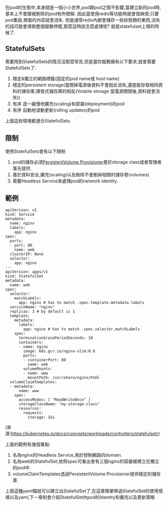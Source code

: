 在pod的生態中,本身就是一個小小世界,pod跟pod之間不影響,當建立新的pod時,基本上不會跟被刪除的pod有所關聯.
因此當使用redis等功能時就會很麻煩,只要pod重啟,裡面的內容就會消失.
但是通常redis內都會儲存一些狀態類的東西,消失的話可能會導致整個服務停擺,那麼這時該怎麼處理呢?
就是statefulset上場的時候了.

## StatefulSets
需要用到StatefulSets的情況沒那麼常見,但是當你服務擁有以下要求,就會需要StatefulSets了:
1. 穩定&獨立的網路標籤(固定的pod name或 host name)
2. 穩定的persistent storage(當關掉電源後資料不會因此消失,還是能存取相同資料的儲存庫,揮發式儲存庫的相反(Volatile storage 當電源關閉後,資料就會消失))
3. 有序 逐一緩慢地擴充(scaling)和部屬(deployment)的pod
4. 有序 自動地滾動更新(rolling updates)的pod

上面這些情境都適合StatefulSets.

## 限制
使用StatefulSets會有以下限制
1. pod的儲存必須[PersistentVolume Provisioner](https://github.com/kubernetes/examples/blob/master/staging/persistent-volume-provisioning/README.md)基於storage class或者管理者事先提供.
2. 基於資料安全,擴充(scaling)以及刪除不會刪掉相關的儲存卷(volumes)
3. 需要Headless Service來處理pod的network identity.

## 範例

```
apiVersion: v1
kind: Service
metadata:
  name: nginx
  labels:
    app: nginx
spec:
  ports:
  - port: 80
    name: web
  clusterIP: None
  selector:
    app: nginx
---
apiVersion: apps/v1
kind: StatefulSet
metadata:
  name: web
spec:
  selector:
    matchLabels:
      app: nginx # has to match .spec.template.metadata.labels
  serviceName: "nginx"
  replicas: 3 # by default is 1
  template:
    metadata:
      labels:
        app: nginx # has to match .spec.selector.matchLabels
    spec:
      terminationGracePeriodSeconds: 10
      containers:
      - name: nginx
        image: k8s.gcr.io/nginx-slim:0.8
        ports:
        - containerPort: 80
          name: web
        volumeMounts:
        - name: www
          mountPath: /usr/share/nginx/html
  volumeClaimTemplates:
  - metadata:
      name: www
    spec:
      accessModes: [ "ReadWriteOnce" ]
      storageClassName: "my-storage-class"
      resources:
        requests:
          storage: 1Gi
```
(來源:https://kubernetes.io/docs/concepts/workloads/controllers/statefulset/)

上面的範例有幾個重點:
1. 名為nginx的Headless Service,用於控制網路的domain.
2. 名為web的StatefulSet,依照spec可看出會有三個nginx的容器被建立在獨立的pod中.
3. volumeClaimTemplates透過PersistentVolume Provisioner提供穩定的儲存庫.

上面這種yaml檔就可以建立出StatefulSet了,在這章簡單帶過StatefulSet的使用情境以及yaml,下一章則會介紹StatefulSet內pod的Identity和擴充以及更新策略
